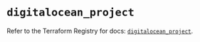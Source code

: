 # `digitalocean_project`

Refer to the Terraform Registry for docs: [`digitalocean_project`](https://registry.terraform.io/providers/digitalocean/digitalocean/2.64.0/docs/resources/project).
